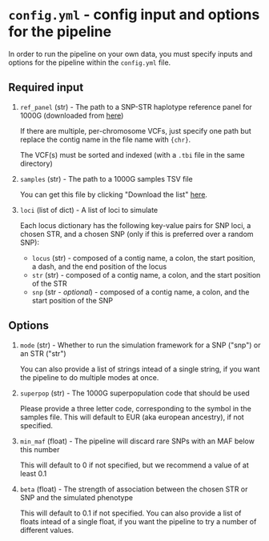 # `config.yml` - config input and options for the pipeline
In order to run the pipeline on your own data, you must specify inputs and options for the pipeline within the `config.yml` file.
## Required input
1. `ref_panel` (str) - The path to a SNP-STR haplotype reference panel for 1000G (downloaded from [here](http://gymreklab.com/2018/03/05/snpstr_imputation.html))

    If there are multiple, per-chromosome VCFs, just specify one path but replace the contig name in the file name with `{chr}`.

    The VCF(s) must be sorted and indexed (with a `.tbi` file in the same directory)
2. `samples` (str) - The path to a 1000G samples TSV file

    You can get this file by clicking "Download the list" [here](https://www.internationalgenome.org/data-portal/sample).
3. `loci` (list of dict) - A list of loci to simulate

	Each locus dictionary has the following key-value pairs for SNP loci, a chosen STR, and a chosen SNP (only if this is preferred over a random SNP):
	  - `locus` (str) - composed of a contig name, a colon, the start position, a dash, and the end position of the locus
	  - `str` (str) - composed of a contig name, a colon, and the start position of the STR
	  - `snp` (str - _optional_) - composed of a contig name, a colon, and the start position of the SNP
## Options
1. `mode` (str) - Whether to run the simulation framework for a SNP ("snp") or an STR ("str")

    You can also provide a list of strings intead of a single string, if you want the pipeline to do multiple modes at once.
2. `superpop` (str) - The 1000G superpopulation code that should be used

    Please provide a three letter code, corresponding to the symbol in the samples file. This will default to EUR (aka european ancestry), if not specified.
3. `min_maf` (float) - The pipeline will discard rare SNPs with an MAF below this number

	This will default to 0 if not specified, but we recommend a value of at least 0.1
4. `beta` (float) - The strength of association between the chosen STR or SNP and the simulated phenotype

	This will default to 0.1 if not specified. You can also provide a list of floats intead of a single float, if you want the pipeline to try a number of different values.
